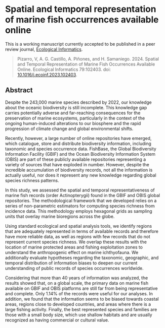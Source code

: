 # Spatial and temporal representation of marine fish occurrences available online

This is a working manuscript currently accepted to be published in a peer review journal, [Ecological Informatics](https://www.sciencedirect.com/journal/ecological-informatics).

> Pizarro, V, A. G. Castillo, A. Piñones, and H. Samaniego. 2024. Spatial and Temporal Representation of Marine Fish Occurrences Available Online. Ecological Informatics 79:102403. doi: [10.1016/j.ecoinf.2023.102403](https://doi.org/10.1016/j.ecoinf.2023.102403).


## Abstract


Despite the 243,000 marine species described by 2022, our knowledge about the oceanic biodiversity is still incomplete. This knowledge gap carries potentially adverse and far-reaching consequences for the preservation of marine ecosystems, particularly in the context of the ongoing human-induced alterations to our biosphere and the rapid progression of climate change and global environmental shifts.

Recently, however, a large number of online repositories have emerged, which catalogue, store and distribute biodiversity information, including taxonomic and species occurrence data. FishBase, the Global Biodiversity Information Facility (GBIF) and the Ocean Biodiversity Information System (OBIS) are part of these publicly available repositories  representing a variety of sources that have exploded in number. However, despite the incredible accumulation of biodiversity records, not all the information is actually useful, nor does it represent any new knowledge regarding global species richness patterns.

In this study, we assessed the spatial and temporal representativeness of marine fish records (order Actinopterygii) found in the GBIF and OBIS global repositories. The methodological framework that we developed relies on a series of non-parametric estimators for computing species richness from incidence data. This methodology employs hexagonal grids as sampling units that overlay marine bioregions across the globe.

Using standard ecological and spatial analysis tools, we identify regions that are adequately represented in terms of available records and therefore have more reliable data, as well as regions with few records that do not represent current species richness. We overlap these results with the location of marine protected areas and fishing exploitation zones to understand the anthropogenic effect on marine ichthyofauna. We additionally evaluate hypotheses regarding the taxonomic, geographic, and temporal distribution of information biases to deepen our current understanding of public records of species occurrences worldwide.

Considering that more than 40 years of information was analyzed, the results showed that, on a global scale, the primary data on marine fish available on GBIF and OBIS platforms are still far from being representative and complete. Only 1.14\% of the records were useful for our analyses. In addition, we found that the information seems to be biased towards coastal areas, regions close to developed countries, and areas where there is a large fishing activity. Finally, the best represented species and families are those with a small body size, which use shallow habitats and are usually recognized as having commercial or cultural value.
